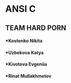 # ANSI C
## TEAM HARD PORN
#### *Kostenko Nikita
#### *Uzbekova Katya
#### *Kivotova Evgeniia
#### *Rinat Mullakhmetov

